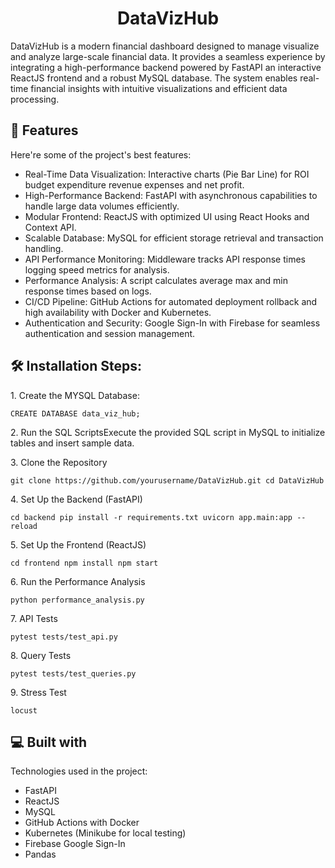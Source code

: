 <h1 align="center" id="title">DataVizHub</h1>

<p id="description">DataVizHub is a modern financial dashboard designed to manage visualize and analyze large-scale financial data. It provides a seamless experience by integrating a high-performance backend powered by FastAPI an interactive ReactJS frontend and a robust MySQL database. The system enables real-time financial insights with intuitive visualizations and efficient data processing.</p>

  
  
<h2>🧐 Features</h2>

Here're some of the project's best features:

*   Real-Time Data Visualization: Interactive charts (Pie Bar Line) for ROI budget expenditure revenue expenses and net profit.
*   High-Performance Backend: FastAPI with asynchronous capabilities to handle large data volumes efficiently.
*   Modular Frontend: ReactJS with optimized UI using React Hooks and Context API.
*   Scalable Database: MySQL for efficient storage retrieval and transaction handling.
*   API Performance Monitoring: Middleware tracks API response times logging speed metrics for analysis.
*   Performance Analysis: A script calculates average max and min response times based on logs.
*   CI/CD Pipeline: GitHub Actions for automated deployment rollback and high availability with Docker and Kubernetes.
*   Authentication and Security: Google Sign-In with Firebase for seamless authentication and session management.

<h2>🛠️ Installation Steps:</h2>

<p>1. Create the MYSQL Database:</p>

```
CREATE DATABASE data_viz_hub;
```

<p>2. Run the SQL ScriptsExecute the provided SQL script in MySQL to initialize tables and insert sample data.</p>

<p>3. Clone the Repository</p>

```
git clone https://github.com/yourusername/DataVizHub.git cd DataVizHub
```

<p>4. Set Up the Backend (FastAPI)</p>

```
cd backend pip install -r requirements.txt uvicorn app.main:app --reload
```

<p>5. Set Up the Frontend (ReactJS)</p>

```
cd frontend npm install npm start
```

<p>6. Run the Performance Analysis</p>

```
python performance_analysis.py
```

<p>7. API Tests</p>

```
pytest tests/test_api.py
```

<p>8. Query Tests</p>

```
pytest tests/test_queries.py
```

<p>9. Stress Test</p>

```
locust
```

  
  
<h2>💻 Built with</h2>

Technologies used in the project:

*   FastAPI
*   ReactJS
*   MySQL
*   GitHub Actions with Docker
*   Kubernetes (Minikube for local testing)
*   Firebase Google Sign-In
*   Pandas

